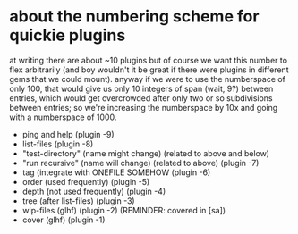 # about the numbering scheme for quickie plugins

at writing there are about ~10 plugins but of course we want this number
to flex arbitrarily (and boy wouldn't it be great if there were plugins in
different gems that we could mount). anyway if we were to use the
numberspace of only 100, that would give us only 10 integers of span
(wait, 9?) between entries, which would get overcrowded after only two
or so subdivisions between entries; so we're increasing the numberspace
by 10x and going with a numberspace of 1000.

  - ping and help (plugin -9)
  - list-files (plugin -8)
  - "test-directory" (name might change) (related to above and below)
  - "run recursive" (name will change) (related to above) (plugin -7)
  - tag (integrate with ONEFILE SOMEHOW (plugin -6)
  - order (used frequently) (plugin -5)
  - depth (not used frequently) (plugin -4)
  - tree (after list-files) (plugin -3)
  - wip-files (glhf) (plugin -2) (REMINDER: covered in [sa])
  - cover (glhf) (plugin -1)
